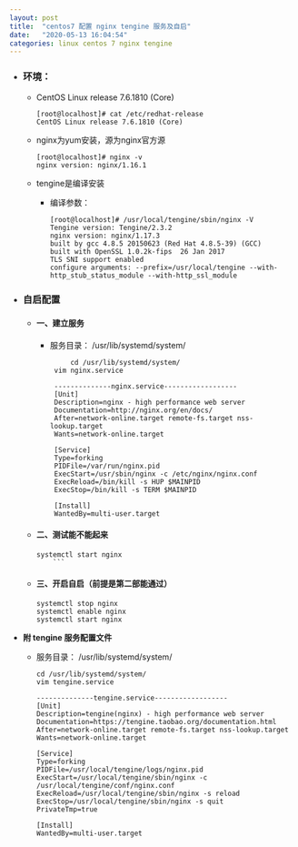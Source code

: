 ```yaml
---
layout: post
title:  "centos7 配置 nginx tengine 服务及自启"
date:   "2020-05-13 16:04:54"
categories: linux centos 7 nginx tengine
---
```



- ### 环境：
  - CentOS Linux release 7.6.1810 (Core)

    ```shell
	[root@localhost]# cat /etc/redhat-release
	CentOS Linux release 7.6.1810 (Core)
	```

  - nginx为yum安装，源为nginx官方源
    
    ```
    [root@localhost]# nginx -v
    nginx version: nginx/1.16.1
    ```

  - tengine是编译安装
  
    - 编译参数：
	  
      ``` shell
      [root@localhost]# /usr/local/tengine/sbin/nginx -V
      Tengine version: Tengine/2.3.2
      nginx version: nginx/1.17.3
      built by gcc 4.8.5 20150623 (Red Hat 4.8.5-39) (GCC)
      built with OpenSSL 1.0.2k-fips  26 Jan 2017
      TLS SNI support enabled
      configure arguments: --prefix=/usr/local/tengine --with-http_stub_status_module --with-http_ssl_module
      ```	 



- ### 自启配置
  
  - #### 一、建立服务
     
	 - 服务目录： /usr/lib/systemd/system/

	   ``` shell
	        cd /usr/lib/systemd/system/
		vim nginx.service

		--------------nginx.service------------------
		[Unit]
		Description=nginx - high performance web server
		Documentation=http://nginx.org/en/docs/
		After=network-online.target remote-fs.target nss-lookup.target
		Wants=network-online.target

		[Service]
		Type=forking
		PIDFile=/var/run/nginx.pid
		ExecStart=/usr/sbin/nginx -c /etc/nginx/nginx.conf
		ExecReload=/bin/kill -s HUP $MAINPID
		ExecStop=/bin/kill -s TERM $MAINPID

		[Install]
		WantedBy=multi-user.target
       ```

   - #### 二、测试能不能起来
     
	 ``` shell
	 systemctl start nginx
         ```

   - #### 三、开启自启（前提是第二部能通过）

     ``` shell
     systemctl stop nginx
     systemctl enable nginx
     systemctl start nginx
     ```
	 

- **附 tengine 服务配置文件**

  - 服务目录： /usr/lib/systemd/system/

	``` shell
	cd /usr/lib/systemd/system/
	vim tengine.service

	--------------tengine.service------------------
	[Unit]
	Description=tengine(nginx) - high performance web server
	Documentation=https://tengine.taobao.org/documentation.html
	After=network-online.target remote-fs.target nss-lookup.target
	Wants=network-online.target

	[Service]
	Type=forking
	PIDFile=/usr/local/tengine/logs/nginx.pid
	ExecStart=/usr/local/tengine/sbin/nginx -c /usr/local/tengine/conf/nginx.conf
	ExecReload=/usr/local/tengine/sbin/nginx -s reload
	ExecStop=/usr/local/tengine/sbin/nginx -s quit
	PrivateTmp=true

	[Install]
	WantedBy=multi-user.target
	```
